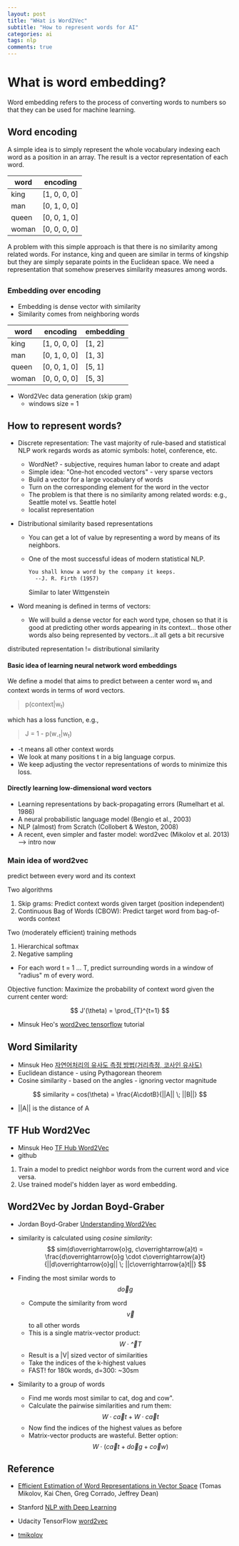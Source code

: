 ```yaml
---
layout: post
title: "WHat is Word2Vec"
subtitle: "How to represent words for AI"
categories: ai
tags: nlp
comments: true
---
```

<script src="https://cdn.mathjax.org/mathjax/latest/MathJax.js?config=TeX-AMS-MML_HTMLorMML" type="text/javascript"></script>

# What is word embedding?
Word embedding refers to the process of converting words to numbers
 so that they can be used for machine learning.

## Word encoding
A simple idea is to simply represent the whole vocabulary indexing each word as a position in an array.
The result is a vector representation of each word.

| word | encoding |
|------|----------|
| king | [1, 0, 0, 0] |
| man  | [0, 1, 0, 0] |
| queen | [0, 0, 1, 0] |
| woman | [0, 0, 0, 0] |

A problem with this simple approach is that there is no similarity among related words.
For instance, king and queen are similar in terms of kingship but they are simply
separate points in the Euclidean space.
We need a representation that somehow preserves similarity measures among words.

##  


### Embedding over encoding
* Embedding is dense vector with similarity
* Similarity comes from neighboring words

| word | encoding | embedding |
|------|----------|-----------|
| king | [1, 0, 0, 0] | [1, 2] |
| man  | [0, 1, 0, 0] | [1, 3] |
| queen | [0, 0, 1, 0] | [5, 1] |
| woman | [0, 0, 0, 0] | [5, 3] |

* Word2Vec data generation (skip gram)
  * windows size = 1


## How to represent words?
* Discrete representation: The vast majority of rule-based and statistical NLP work
regards words as atomic symbols: hotel, conference, etc.
  * WordNet? - subjective, requires human labor to create and adapt
  * Simple idea: "One-hot encoded vectors" - very sparse vectors
  * Build a vector for a large vocabulary of words
  * Turn on the corresponding element for the word in the vector
  * The problem is that there is no similarity among related words:
   e.g., Seattle motel vs. Seattle hotel
  * localist representation

* Distributional similarity based representations
  * You can get a lot of value by representing a word by means of its neighbors.
  * One of the most successful ideas of modern statistical NLP.

    ```markdown
    You shall know a word by the company it keeps.
      --J. R. Firth (1957)
    ```
    Similar to later Wittgenstein

* Word meaning is defined in terms of vectors:
  * We will build a dense vector for each word type, chosen so that
    it is good at predicting other words appearing in its context...
    those other words also being represented by vectors...it all gets a bit recursive
    
distributed representation != distributional similarity

#### Basic idea of learning neural network word embeddings
We define a model that aims to predict between a center word w<sub>t</sub>
and context words in terms of word vectors.

> p(context\|w<sub>t</sub>)

which has a loss function, e.g.,
> J = 1 - p(w<sub>-t</sub>|w<sub>t</sub>)
* -t means all other context words
* We look at many positions t in a big language corpus.
* We keep adjusting the vector representations of words to minimize this loss.

#### Directly learning low-dimensional word vectors
* Learning representations by back-propagating errors (Rumelhart et al. 1986)
* A neural probabilistic language model (Bengio et al., 2003)
* NLP (almost) from Scratch (Collobert & Weston, 2008)
* A recent, even simpler and faster model: word2vec (Mikolov et al. 2013) --> intro now

### Main idea of word2vec
predict between every word and its context

Two algorithms
1. Skip grams: Predict context words given target (position independent)
2. Continuous Bag of Words (CBOW): Predict target word from bag-of-words context

Two (moderately efficient) training methods
1. Hierarchical softmax
2. Negative sampling

* For each word t = 1 ... T, predict surrounding words in a window of
"radius" m of every word.

Objective function: Maximize the probability of context word
given the current center word:

$$
J'(\theta) = \prod_{T}^{t=1}
$$

* Minsuk Heo's [word2vec tensorflow](https://github.com/minsuk-heo/python_tutorial/blob/master/data_science/nlp/word2vec_tensorflow.ipynb)
tutorial
## Word Similarity
* Minsuk Heo [자연어처리의 유사도 측정 방법(거리측정, 코사인 유사도)](https://www.youtube.com/watch?v=if6tjHAT6iM)
* Euclidean distance - using Pythagorean theorem
* Cosine similarity - based on the angles - ignoring vector magnitude

$$
similarity = cos(\theta) = \frac{A\cdotB}{||A|| \; ||B||}
$$
  * ||A|| is the distance of A

## TF Hub Word2Vec
* Minsuk Heo [TF Hub Word2Vec](https://www.youtube.com/watch?v=p1ETojsnXYk)
* github [](https://github.com/minsuk-heo/tf2/blob/master/jupyter_notebooks/09.Word2Vec.ipynb)

1. Train a model to predict neighbor words from the current word and vice versa.
2. Use trained model's hidden layer as word embedding. 

## Word2Vec by Jordan Boyd-Graber
* Jordan Boyd-Graber [Understanding Word2Vec](https://www.youtube.com/watch?v=QyrUentbkvw)

* similarity is calculated using _cosine similarity_:
    $$
        sim(d\overrightarrow{o}g, c\overrightarrow{a}t) =
        \frac{d\overrightarrow{o}g \cdot c\overrightarrow{a}t}
        {||d\overrightarrow{o}g|| \; ||c\overrightarrow{a}t||}
    $$

* Finding the most similar words to $$d\overrightarrow{o}g$$
  * Compute the similarity from word $$\overrightarrow{v}$$ to all other words
  * This is a single matrix-vector product:
   $$ W \cdot \overrightarrow^{T} $$
  * Result is a \|V\| sized vector of similarities
  * Take the indices of the k-highest values
  * FAST! for 180k words, d=300: ~30sm
  
* Similarity to a group of words
  * Find me words most similar to cat, dog and cow".
  * Calculate the pairwise similarities and rum them:
    $$ W \cdot c\overrightarrow{a}t + W \cdot c\overrightarrow{a}t $$
  * Now find the indices of the highest values as before
  * Matrix-vector products are wasteful. Better option:
    $$ W \cdot (c\overrightarrow{a}t + d\overrightarrow{o}g + c\overrightarrow{o}w) $$
  
## Reference

* [Efficient Estimation of Word Representations in Vector Space](https://arxiv.org/abs/1301.3781)
  (Tomas Mikolov, Kai Chen, Greg Corrado, Jeffrey Dean)
  
* Stanford [NLP with Deep Learning](https://www.youtube.com/watch?v=ERibwqs9p38)

* Udacity TensorFlow [word2vec](https://github.com/tensorflow/examples/blob/master/courses/udacity_deep_learning/5_word2vec.ipynb)

* [tmikolov](https://github.com/tmikolov/word2vec)
